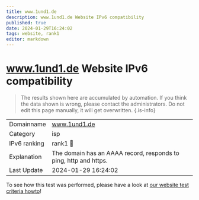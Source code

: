 ```yaml
---
title: www.1und1.de
description: www.1und1.de Website IPv6 compatibility
published: true
date: 2024-01-29T16:24:02
tags: website, rank1
editor: markdown
---
```


# www.1und1.de Website IPv6 compatibility

> The results shown here are accumulated by automation. If you think the data shown is wrong, please contact the administrators. 
> Do not edit this page manually, it will get overwritten.
{.is-info}


|   |   |
| - | - |
| Domainname | www.1und1.de
| Category | isp |
| IPv6 ranking | rank1 :1st_place_medal: |
| Explanation | The domain has an AAAA record, responds to ping, http and https. |
| Last Update | 2024-01-29 16:24:02 |

To see how this test was performed, please have a look at [our website test criteria howto](/howto/testcriteria/website)!

